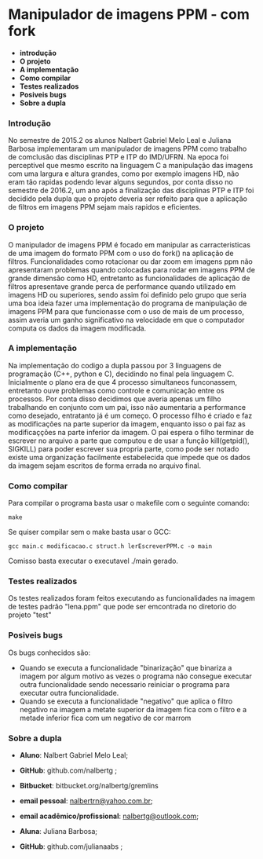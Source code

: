 # Manipulador de imagens PPM - com fork

- **introdução**
- **O projeto**
- **A implementação**
- **Como compilar**
- **Testes realizados**
- **Posiveis bugs**
- **Sobre a dupla**

### Introdução

No semestre de 2015.2 os alunos Nalbert Gabriel Melo Leal e Juliana Barbosa implementaram um manipulador de imagens PPM como trabalho de comclusão das disciplinas PTP e ITP do IMD/UFRN. Na epoca foi perceptivel que mesmo escrito na linguagem C a manipulação das imagens com uma largura e altura grandes, como por exemplo imagens HD, não eram tão rapidas podendo levar alguns segundos, por conta disso no semestre de 2016.2, um ano após a finalização das disciplinas PTP e ITP foi decidido pela dupla que o projeto deveria ser refeito para que a aplicação de filtros em imagens PPM sejam mais rapidos e eficientes.

### O projeto

O manipulador de imagens PPM é focado em manipular as carracteristicas de uma imagem do formato PPM com o uso do fork() na aplicação de filtros. Funcionalidades como rotacionar ou dar zoom em imagens ppm não apresentaram problemas quando colocadas para rodar em imagens PPM de grande dimensão como HD, entretanto as funcionalidades de aplicação de filtros apresentave grande perca de performance quando utilizado em imagens HD ou superiores, sendo assim foi definido pelo grupo que seria uma boa ideia fazer uma implementação do programa de manipulação de imagens PPM para que funcionasse com o uso de mais de um processo, assim averia um ganho significativo na velocidade em que o computador computa os dados da imagem modificada.

### A implementação

Na implementação do codigo a dupla passou por 3 linguagens de programação (C++, python e C), decidindo no final pela linguagem C. Inicialmente o plano era de que 4 processo simultaneos funconassem, entretanto ouve problemas como controle e comunicação entre os processos. Por conta disso decidimos que averia apenas um filho trabalhando en conjunto com um pai, isso não aumentaria a performance como desejado, entratanto já é um começo. O processo filho é criado e faz as modificações na parte superior da imagem, enquanto isso o pai faz as modificaçções na parte inferior da imagem. O pai espera o filho terminar de escrever no arquivo a parte que computou e de usar a função kill(getpid(), SIGKILL) para poder escrever sua propria parte, como pode ser notado existe uma organização facilmente estabelecida que impede que os dados da imagem sejam escritos de forma errada no arquivo final.

### Como compilar

Para compilar o programa basta usar o makefile com o seguinte comando:

    make 
    
Se quiser compilar sem o make basta usar o GCC:
    
    gcc main.c modificacao.c struct.h lerEscreverPPM.c -o main
    
Comisso basta executar o executavel ./main gerado.

### Testes realizados

Os testes realizados foram feitos executando as funcionalidades na imagem de testes padrão "lena.ppm" que pode ser emcontrada no diretorio do projeto "test"

### Posiveis bugs

Os bugs conhecidos são:
 - Quando se executa a funcionalidade "binarização" que binariza a imagem por algum motivo as vezes o programa não consegue executar outra funcionalidade sendo necessario reiniciar o programa para executar outra funcionalidade.
 - Quando se executa a funcionalidade "negativo" que aplica o filtro negativo na imagem a metate superior da imagem fica com o filtro e a metade inferior fica com um negativo de cor marrom

### Sobre a dupla

- **Aluno**: Nalbert Gabriel Melo Leal;  
- **GitHub**: github.com/nalbertg ;
- **Bitbucket**: bitbucket.org/nalbertg/gremlins
- **email pessoal**: nalbertrn@yahoo.com.br;  
- **email acadêmico/profissional**: nalbertg@outlook.com; 

- **Aluna**: Juliana Barbosa;  
- **GitHub**: github.com/julianaabs ;







